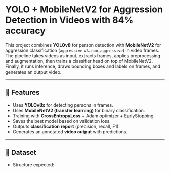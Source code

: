 # YOLO + MobileNetV2 for Aggression Detection in Videos with 84% accuracy

This project combines **YOLOv8** for person detection with **MobileNetV2** for aggression classification 
(`aggressive` vs. `non_aggressive`) in video frames.  
The pipeline takes videos as input, extracts frames, applies preprocessing and augmentation, 
then trains a classifier head on top of MobileNetV2.  
Finally, it runs inference, draws bounding boxes and labels on frames, and generates an output video.

---

## 📌 Features
- Uses **YOLOv8x** for detecting persons in frames.
- Uses **MobileNetV2 (transfer learning)** for binary classification.
- Training with **CrossEntropyLoss** + Adam optimizer + EarlyStopping.
- Saves the best model based on validation loss.
- Outputs **classification report** (precision, recall, F1).
- Generates an annotated **video output** with predictions.

---

## 📂 Dataset
- Structure expected:
